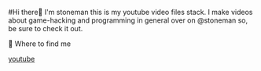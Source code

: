 #Hi there👋 I'm  stoneman
this is my youtube video files stack.
I make videos about game-hacking and programming in general over on @stoneman so, be sure to check it out.

📑 Where to find me

 [youtube](https://www.youtube.com/@stoneman5919)

